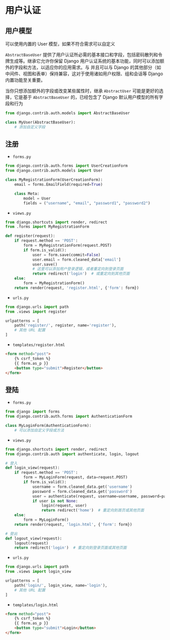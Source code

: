 # 用户认证

## 用户模型

可以使用内置的 User 模型，如果不符合需求可以自定义

`AbstractBaseUser` 提供了用户认证所必需的基本接口和字段，包括密码散列和令牌生成等。继承它允许你保留 Django 用户认证系统的基本功能，同时可以添加额外的字段和方法，以适应你的应用需求。与 并且可以与 Django 的其他部分（如中间件、视图和表单）保持兼容，这对于使用诸如用户权限、组和会话等 Django 内置功能至关重要。

当你只想添加额外的字段或改变某些属性时，继承 `AbstractUser` 可能是更好的选择，它是基于 `AbstractBaseUser` 的，已经包含了 Django 默认用户模型的所有字段和行为

```python
from django.contrib.auth.models import AbstractBaseUser

class MyUser(AbstractBaseUser):
    # 添加自定义字段
```

## 注册

- `forms.py`

```python
from django.contrib.auth.forms import UserCreationForm
from django.contrib.auth.models import User

class MyRegistrationForm(UserCreationForm):
    email = forms.EmailField(required=True)

    class Meta:
        model = User
        fields = ("username", "email", "password1", "password2")
```

- `views.py`

```python
from django.shortcuts import render, redirect
from .forms import MyRegistrationForm

def register(request):
    if request.method == 'POST':
        form = MyRegistrationForm(request.POST)
        if form.is_valid():
            user = form.save(commit=False)
            user.email = form.cleaned_data['email']
            user.save()
            # 这里可以添加用户登录逻辑，或者重定向到登录页面
            return redirect('login')  # 或重定向到其他页面
    else:
        form = MyRegistrationForm()
    return render(request, 'register.html', {'form': form})
```

- `urls.py`

```python
from django.urls import path
from .views import register

urlpatterns = [
    path('register/', register, name='register'),
    # 其他 URL 配置
]
```

- `templates/register.html`

```html
<form method="post">
    {% csrf_token %}
    {{ form.as_p }}
    <button type="submit">Register</button>
</form>
```

## 登陆

- `forms.py`

```python
from django import forms
from django.contrib.auth.forms import AuthenticationForm

class MyLoginForm(AuthenticationForm):
    # 可以添加自定义字段或方法
```

- `views.py`

```python
from django.shortcuts import render, redirect
from django.contrib.auth import authenticate, login, logout

# 登入
def login_view(request):
    if request.method == 'POST':
        form = MyLoginForm(request, data=request.POST)
        if form.is_valid():
            username = form.cleaned_data.get('username')
            password = form.cleaned_data.get('password')
            user = authenticate(request, username=username, password=password)
            if user is not None:
                login(request, user)
                return redirect('home')  # 重定向到首页或其他页面
    else:
        form = MyLoginForm()
    return render(request, 'login.html', {'form': form})

# 登出
def logout_view(request):
    logout(request)
    return redirect('login')  # 重定向到登录页面或其他页面
```

- `urls.py`

```python
from django.urls import path
from .views import login_view

urlpatterns = [
    path('login/', login_view, name='login'),
    # 其他 URL 配置
]
```

- `templates/login.html`

```html
<form method="post">
    {% csrf_token %}
    {{ form.as_p }}
    <button type="submit">Login</button>
</form>
```

